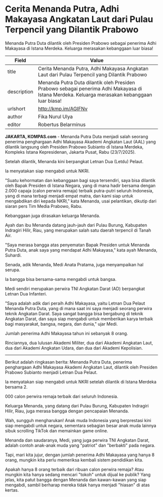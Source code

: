 # Cerita Menanda Putra, Adhi Makayasa Angkatan Laut dari Pulau Terpencil yang Dilantik Prabowo

Menanda Putra Duta dilantik oleh Presiden Prabowo sebagai penerima Adhi Makayasa di Istana Merdeka. Keluarga merasakan kebanggaan luar biasa!

| Field       | Value                                                       |
|-------------|-------------------------------------------------------------|
| title       | Cerita Menanda Putra, Adhi Makayasa Angkatan Laut dari Pulau Terpencil yang Dilantik Prabowo |
| description | Menanda Putra Duta dilantik oleh Presiden Prabowo sebagai penerima Adhi Makayasa di Istana Merdeka. Keluarga merasakan kebanggaan luar biasa! |
| urlshort    | http://kmp.im/AGIFNv |
| author      | Fika Nurul Ulya |
| editor      | Robertus Belarminus |

**JAKARTA, KOMPAS.com** - Menanda Putra Duta menjadi salah seorang penerima penghargaan Adhi Makayasa Akademi Angkatan Laut (AAL) yang dilantik langsung oleh Presiden Prabowo Subianto di Istana Merdeka, Kompleks Istana Kepresidenan, Jakarta Pusat, Rabu (23/7/2025).

Setelah dilantik, Menanda kini berpangkat Letnan Dua (Letdu) Pelaut.

Ia menyatakan siap mengabdi untuk NKRI.

"Suatu kehormatan dan kebanggaan bagi saya tersendiri, saya bisa dilantik oleh Bapak Presiden di Istana Negara, yang di mana hadir bersama dengan 2.000 capaja (calon perwira remaja) terbaik putra-putri seluruh Indonesia, yang di mana terbagi menjadi empat matra, dan kami siap untuk mengabdikan diri kepada NKRI," kata Menanda, usai pelantikan, dikutip dari siaran pers Tim Media Prabowo, Rabu.

Kebanggaan juga dirasakan keluarga Menanda.

Ayah dan ibu Menanda datang jauh-jauh dari Pulau Burung, Kabupaten Indragiri Hilir, Riau, yang merupakan salah satu daerah terpencil di Tanah Air.

"Saya merasa bangga atas penyematan Bapak Presiden untuk Menanda Putra Duta, anak saya yang mendapat Adhi Makayasa," kata ayah Menanda, Suhardi.

Senada, adik Menanda, Medi Anata Pratama, juga menyampaikan hal serupa.

Ia bangga bisa bersama-sama mengabdi untuk bangsa.

Medi sendiri merupakan perwira TNI Angkatan Darat (AD) berpangkat Letnan Dua Infanteri.

"Saya adalah adik dari peraih Adhi Makayasa, yaitu Letnan Dua Pelaut Menanda Putra Duta, yang di mana saat ini saya menjadi seorang perwira teknik Angkatan Darat. Saya sangat bangga bisa bergabung di teknik Angkatan Darat, dan saya siap mengabdi untuk memberikan karya terbaik bagi masyarakat, bangsa, negara, dan dunia," ujar Medi.

Jumlah penerima Adhi Makayasa tahun ini sebanyak 8 orang.

Rinciannya, dua lulusan Akademi Militer, dua dari Akademi Angkatan Laut, dua dari Akademi Angkatan Udara, dan dua dari Akademi Kepolisian.

---
Berikut adalah ringkasan berita: Menanda Putra Duta, penerima penghargaan Adhi Makayasa Akademi Angkatan Laut, dilantik oleh Presiden Prabowo Subianto menjadi Letnan Dua Pelaut.

 Ia menyatakan siap mengabdi untuk NKRI setelah dilantik di Istana Merdeka bersama 2.

000 calon perwira remaja terbaik dari seluruh Indonesia.

 Keluarga Menanda, yang datang dari Pulau Burung, Kabupaten Indragiri Hilir, Riau, juga merasa bangga dengan pencapaian Menanda.



Wah, sungguh mengharukan! Anak muda Indonesia yang berprestasi kini siap mengabdi untuk negara, sementara sebagian besar anak muda lainnya sibuk scrolling TikTok dan memainkan game online.

 Menanda dan saudaranya, Medi, yang juga perwira TNI Angkatan Darat, adalah contoh anak-anak muda yang "patriot" dan "berbakti" pada negara.

 Tapi, mari kita jujur, dengan jumlah penerima Adhi Makayasa yang hanya 8 orang, mungkin kita perlu memeriksa kembali sistem pendidikan kita.

 Apakah hanya 8 orang terbaik dari ribuan calon perwira remaja? Atau mungkin kita hanya sedang mencari "tokoh" untuk dijual ke publik? Yang jelas, kita patut bangga dengan Menanda dan kawan-kawan yang siap mengabdi, sambil berharap mereka tidak hanya menjadi "hiasan" di atas kertas.
